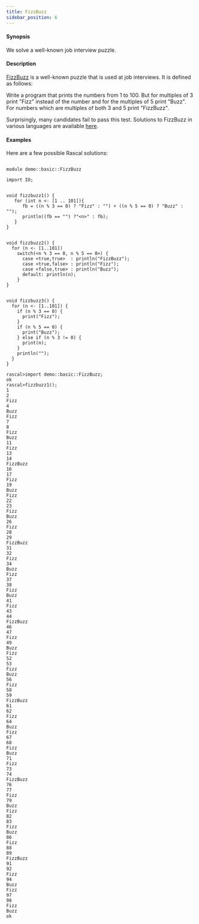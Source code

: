 ```yaml
---
title: FizzBuzz
sidebar_position: 6
---
```


#### Synopsis

We solve a well-known job interview puzzle.

#### Description

[FizzBuzz](http://www.codinghorror.com/blog/2007/02/why-cant-programmers-program.html) is a well-known puzzle that is used at job interviews.
It is defined as follows:

  Write a program that prints the numbers from 1 to 100. 
  But for multiples of 3 print "Fizz" instead of the number and for the multiples of 5 print "Buzz". 
  For numbers which are multiples of both 3 and 5 print "FizzBuzz".

Surprisingly, many candidates fail to pass this test.
Solutions to FizzBuzz in various languages are available [here](http://www.geekschool.org/programming/fizzbuzz/).

#### Examples

Here are a few possible Rascal solutions:

```rascal 

module demo::basic::FizzBuzz

import IO;


void fizzbuzz1() {
   for (int n <- [1 .. 101]){
      fb = ((n % 3 == 0) ? "Fizz" : "") + ((n % 5 == 0) ? "Buzz" : "");
      println((fb == "") ?"<n>" : fb);
   }
}


void fizzbuzz2() {
  for (n <- [1..101]) 
    switch(<n % 3 == 0, n % 5 == 0>) {
      case <true,true>  : println("FizzBuzz");
      case <true,false> : println("Fizz");
      case <false,true> : println("Buzz");
      default: println(n);
    }
}
 
 
void fizzbuzz3() {
  for (n <- [1..101]) {
    if (n % 3 == 0) {
      print("Fizz");
    }
    if (n % 5 == 0) {
      print("Buzz");
    } else if (n % 3 != 0) {
      print(n);
    }
    println("");
  }
}

```


```rascal-shell 
rascal>import demo::basic::FizzBuzz;
ok
rascal>fizzbuzz1();
1
2
Fizz
4
Buzz
Fizz
7
8
Fizz
Buzz
11
Fizz
13
14
FizzBuzz
16
17
Fizz
19
Buzz
Fizz
22
23
Fizz
Buzz
26
Fizz
28
29
FizzBuzz
31
32
Fizz
34
Buzz
Fizz
37
38
Fizz
Buzz
41
Fizz
43
44
FizzBuzz
46
47
Fizz
49
Buzz
Fizz
52
53
Fizz
Buzz
56
Fizz
58
59
FizzBuzz
61
62
Fizz
64
Buzz
Fizz
67
68
Fizz
Buzz
71
Fizz
73
74
FizzBuzz
76
77
Fizz
79
Buzz
Fizz
82
83
Fizz
Buzz
86
Fizz
88
89
FizzBuzz
91
92
Fizz
94
Buzz
Fizz
97
98
Fizz
Buzz
ok
```


